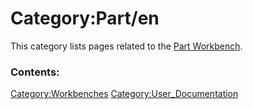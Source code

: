 # Category:Part/en
This category lists pages related to the [Part Workbench](Part_Workbench.md).

### Contents:

[Category:Workbenches](Category:Workbenches.md) [Category:User\_Documentation](Category:User_Documentation.md)

